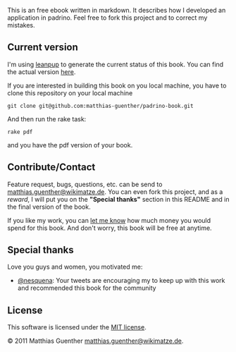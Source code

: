This is an free ebook written in markdown. It describes how I developed an application in padrino.
Feel free to fork this project and to correct my mistakes.


## Current version ##

I'm using [leanpup]( "leanpup") to generate the current status of this book. You can find the actual
version [here](http://samples.leanpub.com/padrino-sample.pdf "here").

If you are interested in building this book on you local machine, you have to clone this repository
on your local machine

    git clone git@github.com:matthias-guenther/padrino-book.git

And then run the rake task:

    rake pdf

and you have the pdf version of your book.


## Contribute/Contact ##

Feature request, bugs, questions, etc. can be send to <matthias.guenther@wikimatze.de>. You can even
fork this project, and as a *reward*, I will put you on the **"Special thanks"** section in this
README and in the final version of the book.

If you like my work, you can [let me know](http://leanpub.com/padrino "let me know") how much money
you would spend for this book. And don't worry, this book will be free at anytime.


## Special thanks ##

Love you guys and women, you motivated me:

- [@nesquena](http://twitter.com/#!/nesquena "@nesquena"): Your tweets are encouraging my to keep up
  with this work and recommended this book for the community


## License ##

This software is licensed under the [MIT license][mit].

© 2011 Matthias Guenther <matthias.guenther@wikimatze.de>.

[mit]: http://en.wikipedia.org/wiki/MIT_License
